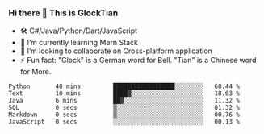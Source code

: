 ### Hi there 👋 This is GlockTian

- 🛠️ C#/Java/Python/Dart/JavaScript
- 🌱 I’m currently learning Mern Stack
- 👯 I’m looking to collaborate on Cross-platform application
- ⚡ Fun fact: "Glock" is a German word for Bell. "Tian" is a Chinese word for More.


<!--START_SECTION:waka-->

```text
Python       40 mins         █████████████████░░░░░░░░   68.44 %
Text         10 mins         ████▓░░░░░░░░░░░░░░░░░░░░   18.03 %
Java         6 mins          ██▓░░░░░░░░░░░░░░░░░░░░░░   11.32 %
SQL          0 secs          ▒░░░░░░░░░░░░░░░░░░░░░░░░   01.32 %
Markdown     0 secs          ▒░░░░░░░░░░░░░░░░░░░░░░░░   00.76 %
JavaScript   0 secs          ░░░░░░░░░░░░░░░░░░░░░░░░░   00.13 %
```

<!--END_SECTION:waka-->

<!--
**GlockTian/GlockTian** is a ✨ _special_ ✨ repository because its `README.md` (this file) appears on your GitHub profile.

Here are some ideas to get you started:

- 🔭 I’m currently working on ...
- 🌱 I’m currently learning ...
- 👯 I’m looking to collaborate on ...
- 🤔 I’m looking for help with ...
- 💬 Ask me about ...
- 📫 How to reach me: ...
- 😄 Pronouns: ...
- ⚡ Fun fact: ...
-->
